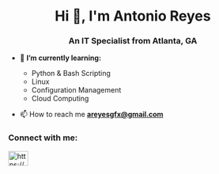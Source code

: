 <h1 align="center">Hi 👋, I'm Antonio Reyes</h1>
<h3 align="center">An IT Specialist from Atlanta, GA</h3>

- 🌱 **I’m currently learning:**
  * Python & Bash Scripting
  * Linux
  * Configuration Management
  * Cloud Computing

- 📫 How to reach me **areyesgfx@gmail.com**

<h3 align="left">Connect with me:</h3>
<p align="left">
<a href="https://www.linkedin.com/in/antonio-reyes-05661a18b/" target="blank"><img align="center" src="https://raw.githubusercontent.com/rahuldkjain/github-profile-readme-generator/master/src/images/icons/Social/linked-in-alt.svg" alt="https://www.linkedin.com/in/antonio-reyes-05661a18b/" height="30" width="40" /></a>
</p>
